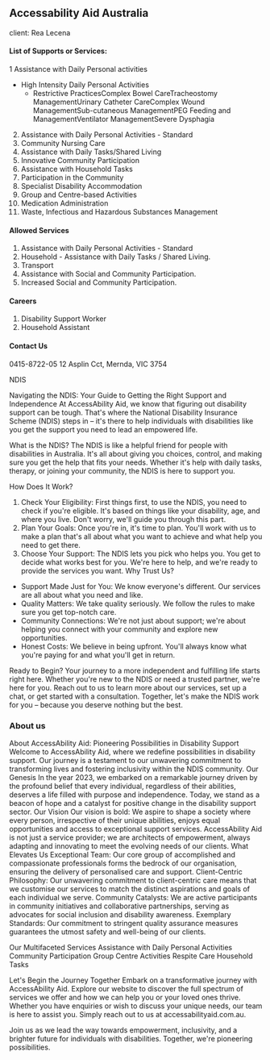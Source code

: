 ## Accessability Aid Australia

client: Rea Lecena

#### List of Supports or Services:

1 Assistance with Daily Personal activities

- High Intensity Daily Personal Activities
  - Restrictive PracticesComplex Bowel CareTracheostomy ManagementUrinary Catheter CareComplex Wound ManagementSub-cutaneous ManagementPEG Feeding and ManagementVentilator ManagementSevere Dysphagia

2. Assistance with Daily Personal Activities - Standard
3. Community Nursing Care
4. Assistance with Daily Tasks/Shared Living
5. Innovative Community Participation
6. Assistance with Household Tasks
7. Participation in the Community
8. Specialist Disability Accommodation
9. Group and Centre-based Activities
10. Medication Administration
11. Waste, Infectious and Hazardous Substances Management

#### Allowed Services

1. Assistance with Daily Personal Activities - Standard
2. Household - Assistance with Daily Tasks / Shared Living.
3. Transport
4. Assistance with Social and Community Participation.
5. Increased Social and Community Participation.

#### Careers

1. Disability Support Worker
2. Household Assistant

#### Contact Us

0415-8722-05
12 Asplin Cct, Mernda, VIC 3754

NDIS

Navigating the NDIS: Your Guide to Getting the Right Support and Independence
At AccessAbility Aid, we know that figuring out disability support can be tough. That's where the National Disability Insurance Scheme (NDIS) steps in – it's there to help individuals with disabilities like you get the support you need to lead an empowered life.

What is the NDIS?
The NDIS is like a helpful friend for people with disabilities in Australia. It's all about giving you choices, control, and making sure you get the help that fits your needs. Whether it's help with daily tasks, therapy, or joining your community, the NDIS is here to support you.

How Does It Work?

1. Check Your Eligibility: First things first, to use the NDIS, you need to check if you're eligible. It's based on things like your disability, age, and where you live. Don't worry, we'll guide you through this part.
2. Plan Your Goals: Once you're in, it's time to plan. You'll work with us to make a plan that's all about what you want to achieve and what help you need to get there.
3. Choose Your Support: The NDIS lets you pick who helps you. You get to decide what works best for you. We're here to help, and we're ready to provide the services you want.
   Why Trust Us?

- Support Made Just for You: We know everyone's different. Our services are all about what you need and like.
- Quality Matters: We take quality seriously. We follow the rules to make sure you get top-notch care.
- Community Connections: We're not just about support; we're about helping you connect with your community and explore new opportunities.
- Honest Costs: We believe in being upfront. You'll always know what you're paying for and what you'll get in return.

Ready to Begin?
Your journey to a more independent and fulfilling life starts right here. Whether you're new to the NDIS or need a trusted partner, we're here for you. Reach out to us to learn more about our services, set up a chat, or get started with a consultation.
Together, let's make the NDIS work for you – because you deserve nothing but the best.

### About us

About AccessAbility Aid: Pioneering Possibilities in Disability Support
Welcome to AccessAbility Aid, where we redefine possibilities in disability support. Our journey is a testament to our unwavering commitment to transforming lives and fostering inclusivity within the NDIS community.
Our Genesis
In the year 2023, we embarked on a remarkable journey driven by the profound belief that every individual, regardless of their abilities, deserves a life filled with purpose and independence. Today, we stand as a beacon of hope and a catalyst for positive change in the disability support sector.
Our Vision
Our vision is bold: We aspire to shape a society where every person, irrespective of their unique abilities, enjoys equal opportunities and access to exceptional support services. AccessAbility Aid is not just a service provider; we are architects of empowerment, always adapting and innovating to meet the evolving needs of our clients.
What Elevates Us
Exceptional Team: Our core group of accomplished and compassionate professionals forms the bedrock of our organisation, ensuring the delivery of personalised care and support.
Client-Centric Philosophy: Our unwavering commitment to client-centric care means that we customise our services to match the distinct aspirations and goals of each individual we serve.
Community Catalysts: We are active participants in community initiatives and collaborative partnerships, serving as advocates for social inclusion and disability awareness.
Exemplary Standards: Our commitment to stringent quality assurance measures guarantees the utmost safety and well-being of our clients.

Our Multifaceted Services
Assistance with Daily Personal Activities
Community Participation
Group Centre Activities
Respite Care
Household Tasks

Let's Begin the Journey Together
Embark on a transformative journey with AccessAbility Aid. Explore our website to discover the full spectrum of services we offer and how we can help you or your loved ones thrive. Whether you have enquiries or wish to discuss your unique needs, our team is here to assist you. Simply reach out to us at accessabilityaid.com.au.

Join us as we lead the way towards empowerment, inclusivity, and a brighter future for individuals with disabilities. Together, we're pioneering possibilities.
